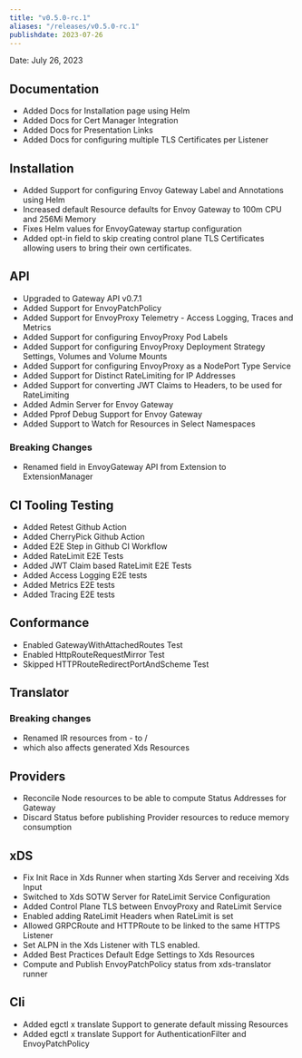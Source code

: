 ```yaml
---
title: "v0.5.0-rc.1"
aliases: "/releases/v0.5.0-rc.1"
publishdate: 2023-07-26
---
```


Date: July 26, 2023

## Documentation
- Added Docs for Installation page using Helm
- Added Docs for Cert Manager Integration
- Added Docs for Presentation Links
- Added Docs for configuring multiple TLS Certificates per Listener

## Installation
- Added Support for configuring Envoy Gateway Label and Annotations using Helm
- Increased default Resource defaults for Envoy Gateway to 100m CPU and 256Mi Memory
- Fixes Helm values for EnvoyGateway startup configuration
- Added opt-in field to skip creating control plane TLS Certificates allowing users to bring their own certificates.

## API
- Upgraded to Gateway API v0.7.1
- Added Support for EnvoyPatchPolicy
- Added Support for EnvoyProxy Telemetry - Access Logging, Traces and Metrics
- Added Support for configuring EnvoyProxy Pod Labels
- Added Support for configuring EnvoyProxy Deployment Strategy Settings, Volumes and Volume Mounts
- Added Support for configuring EnvoyProxy as a NodePort Type Service
- Added Support for Distinct RateLimiting for IP Addresses
- Added Support for converting JWT Claims to Headers, to be used for RateLimiting
- Added Admin Server for Envoy Gateway
- Added Pprof Debug Support for Envoy Gateway
- Added Support to Watch for Resources in Select Namespaces
### Breaking Changes
- Renamed field in EnvoyGateway API from Extension to ExtensionManager

## CI Tooling Testing
- Added Retest Github Action
- Added CherryPick Github Action
- Added E2E Step in Github CI Workflow
- Added RateLimit E2E Tests
- Added JWT Claim based RateLimit E2E Tests
- Added Access Logging E2E tests
- Added Metrics E2E tests
- Added Tracing E2E tests

## Conformance
- Enabled GatewayWithAttachedRoutes Test
- Enabled HttpRouteRequestMirror Test
- Skipped HTTPRouteRedirectPortAndScheme Test

## Translator
### Breaking changes
- Renamed IR resources from <namespace>-<name> to <namespace>/<name>
- which also affects generated Xds Resources

## Providers
- Reconcile Node resources to be able to compute Status Addresses for Gateway
- Discard Status before publishing Provider resources to reduce memory consumption

## xDS
- Fix Init Race in Xds Runner when starting Xds Server and receiving Xds Input
- Switched to Xds SOTW Server for RateLimit Service Configuration
- Added Control Plane TLS between EnvoyProxy and RateLimit Service
- Enabled adding RateLimit Headers when RateLimit is set
- Allowed GRPCRoute and HTTPRoute to be linked to the same HTTPS Listener
- Set ALPN in the Xds Listener with TLS enabled.
- Added Best Practices Default Edge Settings to Xds Resources
- Compute and Publish EnvoyPatchPolicy status from xds-translator runner

## Cli
- Added egctl x translate Support to generate default missing Resources
- Added egctl x translate Support for AuthenticationFilter and EnvoyPatchPolicy
